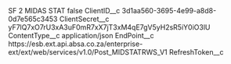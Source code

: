 <?xml version="1.0" encoding="UTF-8"?>
<CustomMetadata xmlns="http://soap.sforce.com/2006/04/metadata" xmlns:xsi="http://www.w3.org/2001/XMLSchema-instance" xmlns:xsd="http://www.w3.org/2001/XMLSchema">
    <label>SF 2 MIDAS STAT</label>
    <protected>false</protected>
    <values>
        <field>ClientID__c</field>
        <value xsi:type="xsd:string">3d1aa560-3695-4e99-a8d8-0d7e565c3453</value>
    </values>
    <values>
        <field>ClientSecret__c</field>
        <value xsi:type="xsd:string">yF7lQ7xO7rU3xA3uF0mR7xX7jT3xM4qE7gV5yH2sR5iY0iO3lU</value>
    </values>
    <values>
        <field>ContentType__c</field>
        <value xsi:type="xsd:string">application/json</value>
    </values>
    <values>
        <field>EndPoint__c</field>
        <value xsi:type="xsd:string">https://esb.ext.api.absa.co.za/enterprise-ext/ext/web/services/v1.0/Post_MIDSTATRWS_V1</value>
    </values>
    <values>
        <field>RefreshToken__c</field>
        <value xsi:nil="true"/>
    </values>
</CustomMetadata>
